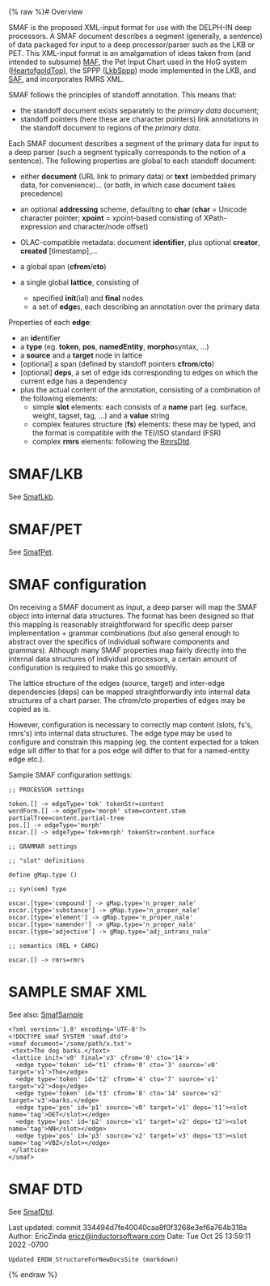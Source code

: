 {% raw %}# Overview

SMAF is the proposed XML-input format for use with the DELPH-IN deep
processors. A SMAF document describes a segment (generally, a sentence)
of data packaged for input to a deep processor/parser such as the LKB or
PET. This XML-input format is an amalgamation of ideas taken from (and
intended to subsume) [MAF](http://atoll.inria.fr/perl/maf/mafhelp.html),
the Pet Input Chart used in the HoG system
([HeartofgoldTop](../HeartofgoldTop)), the SPPP ([LkbSppp](../LkbSppp)) mode
implemented in the LKB, and
[SAF](http://www.cl.cam.ac.uk/~bmw20/Papers/NLPXML06-SAF.pdf), and
incorporates RMRS XML.

SMAF follows the principles of standoff annotation. This means that:

- the standoff document exists separately to the *primary data*
document;
- standoff pointers (here these are character pointers) link
annotations in the standoff document to regions of the *primary
data*.

Each SMAF document describes a segment of the primary data for input to
a deep parser (such a segment typically corresponds to the notion of a
sentence). The following properties are global to each standoff
document:

- either **document** (URL link to primary data) or **text** (embedded
primary data, for convenience)... (or both, in which case document
takes precedence)
- an optional **addressing** scheme, defaulting to **char** (**char**
= Unicode character pointer; **xpoint** = xpoint-based consisting of
XPath-expression and character/node offset)
- OLAC-compatible metadata: document **identifier**, plus optional
**creator**, **created** \[timestamp\],...
- a global span (**cfrom**/**cto**)
- a single global **lattice**, consisting of
  
  - specified **init**(ial) and **final** nodes
  - a set of **edge**s, each describing an annotation over the
primary data

Properties of each **edge**:

- an **id**entifier
- a **type** (eg. **token**, **pos**, **namedEntity**,
**morpho**syntax, ...)
- a **source** and a **target** node in lattice
- \[optional\] a span (defined by standoff pointers **cfrom**/**cto**)
- \[optional\] **deps**, a set of edge ids corresponding to edges on
which the current edge has a dependency
- plus the actual content of the annotation, consisting of a
combination of the following elements:
  - simple **slot** elements: each consists of a **name** part (eg.
surface, weight, tagset, tag, ...) and a **value** string
  - complex features structure (**fs**) elements: these may be
typed, and the format is compatible with the TEI/ISO standard
(FSR)
  - complex **rmrs** elements: following the [RmrsDtd](RmrsDtd).

# SMAF/LKB

See [SmafLkb](SmafLkb).

# SMAF/PET

See [SmafPet](SmafPet).

# SMAF configuration

On receiving a SMAF document as input, a deep parser will map the SMAF
object into internal data structures. The format has been designed so
that this mapping is reasonably straightforward for specific deep parser
implementation + grammar combinations (but also general enough to
abstract over the specifics of individual software components and
grammars). Although many SMAF properties map fairly directly into the
internal data structures of individual processors, a certain amount of
configuration is required to make this go smoothly.

The lattice structure of the edges (source, target) and inter-edge
dependencies (deps) can be mapped straightforwardly into internal data
structures of a chart parser. The cfrom/cto properties of edges may be
copied as is.

However, configuration is necessary to correctly map content (slots,
fs's, rmrs's) into internal data structures. The edge type may be used
to configure and constrain this mapping (eg. the content expected for a
token edge sill differ to that for a pos edge will differ to that for a
named-entity edge etc.).

Sample SMAF configuration settings:

    ;; PROCESSOR settings
    
    token.[] -> edgeType='tok' tokenStr=content
    wordForm.[] -> edgeType='morph' stem=content.stem partialTree=content.partial-tree
    pos.[] -> edgeType='morph'
    oscar.[] -> edgeType='tok+morph' tokenStr=content.surface
    
    ;; GRAMMAR settings
    
    ;; "slot" definitions
    
    define gMap.type ()
    
    ;; syn(sem) type
    
    oscar.[type='compound'] -> gMap.type='n_proper_nale'
    oscar.[type='substance'] -> gMap.type='n_proper_nale'
    oscar.[type='element'] -> gMap.type='n_proper_nale'
    oscar.[type='namender'] -> gMap.type='n_proper_nale'
    oscar.[type='adjective'] -> gMap.type='adj_intrans_nale'
    
    ;; semantics (REL + CARG)
    
    oscar.[] -> rmrs=rmrs

# SAMPLE SMAF XML

See also: [SmafSample](SmafSample)

    <?xml version='1.0' encoding='UTF-8'?>
    <!DOCTYPE smaf SYSTEM 'smaf.dtd'>
    <smaf document='/some/path/x.txt'>
     <text>The dog barks.</text>
     <lattice init='v0' final='v3' cfrom='0' cto='14'>
      <edge type='token' id='t1' cfrom='0' cto='3' source='v0' target='v1'>The</edge>
      <edge type='token' id='t2' cfrom='4' cto='7' source='v1' target='v2'>dog</edge>
      <edge type='token' id='t3' cfrom='8' cto='14' source='v2' target='v3'>barks.</edge>
      <edge type='pos' id='p1' source='v0' target='v1' deps='t1'><slot name='tag'>DET</slot></edge>
      <edge type='pos' id='p2' source='v1' target='v2' deps='t2'><slot name='tag'>NN</slot></edge>
      <edge type='pos' id='p3' source='v2' target='v3' deps='t3'><slot name='tag'>VBZ</slot></edge>
     </lattice>
    </smaf>

# SMAF DTD

See [SmafDtd](SmafDtd).

Last updated: commit 334494d7fe40040caa8f0f3268e3ef6a764b318a
Author: EricZinda <ericz@inductorsoftware.com>
Date:   Tue Oct 25 13:59:11 2022 -0700

    Updated ERDW_StructureForNewDocsSite (markdown)
{% endraw %}
